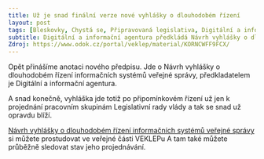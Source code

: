 ```yaml
---
title: Už je snad finální verze nové vyhlášky o dlouhodobém řízení
layout: post
tags: [Bleskovky, Chystá se, Připravovaná legislativa, Digitální a informační agentura, Informační koncepce, ISVS, Informace, Legislativa, Řízení EG]
subtitle: Digitální a informační agentura předkládá Návrh vyhlášky o dlouhodobém řízení informačních systémů veřejné správy
Zdroj: https://www.odok.cz/portal/veklep/material/KORNCWFF9FCX/
---
```



Opět přinášíme anotaci nového předpisu. Jde o Návrh vyhlášky o dlouhodobém řízení informačních systémů veřejné správy, předkladatelem je Digitální a informační agentura. 

A snad konečně, vyhláška jde totiž po připomínkovém řízení už jen k projednání pracovním skupinám Legislativní rady vlády a tak se snad už opravdu blíží.

[Návrh vyhlášky o dlouhodobém řízení informačních systémů veřejné správy](https://www.odok.cz/portal/veklep/material/KORNCWFF9FCX/) si můžete prostudovat ve veřejné části VEKLEPu A tam také můžete průběžně sledovat stav jeho projednávání.